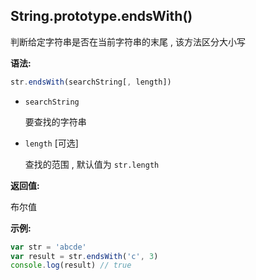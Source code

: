 ## String.prototype.endsWith()

判断给定字符串是否在当前字符串的末尾 , 该方法区分大小写



**语法:**

```js
str.endsWith(searchString[, length])
```



- `searchString`

  要查找的字符串

- `length` [可选]

  查找的范围 , 默认值为 `str.length`



**返回值:**

布尔值



**示例:**

```js
var str = 'abcde'
var result = str.endsWith('c', 3)
console.log(result) // true
```

